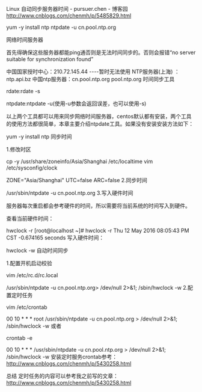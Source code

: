 Linux 自动同步服务器时间 - pursuer.chen - 博客园
 http://www.cnblogs.com/chenmh/p/5485829.html

yum -y install ntp
ntpdate -u cn.pool.ntp.org


网络时间服务器

首先得确保这些服务器都能ping通否则是无法时间同步的。否则会报错“no server suitable for synchronization found”

中国国家授时中心：210.72.145.44   ----暂时无法使用
NTP服务器(上海) ：ntp.api.bz
中国ntp服务器：cn.pool.ntp.org
pool.ntp.org
时间同步工具

rdate:rdate -s

ntpdate:ntpdate -u(使用-u参数会返回误差，也可以使用-s)

以上两个工具都可以用来同步网络时间服务器，centos默认都有安装，两个工具的使用方法都很简单，本章主要介绍ntpdate工具。如果没有安装安装方法如下：

yum -y install ntp
同步时间

1.修改时区

cp -y /usr/share/zoneinfo/Asia/Shanghai /etc/localtime
vim  /etc/sysconfig/clock

ZONE="Asia/Shanghai"
UTC=false
ARC=false
2.同步时间

/usr/sbin/ntpdate -u cn.pool.ntp.org
3.写入硬件时间

服务器每次重启都会参考硬件的时间，所以需要将当前系统的时间写入到硬件。

查看当前硬件时间：

hwclock -r
[root@localhost ~]# hwclock -r
Thu 12 May 2016 08:05:43 PM CST  -0.674165 seconds
写入硬件时间：

hwclock -w
自动时间同步

1.配置开机启动校验

vim /etc/rc.d/rc.local

/usr/sbin/ntpdate -u cn.pool.ntp.org> /dev/null 2>&1; /sbin/hwclock -w
2.配置定时任务

vim /etc/crontab

00 10 * * * root /usr/sbin/ntpdate -u cn.pool.ntp.org > /dev/null 2>&1; /sbin/hwclock -w 
或者

crontab -e

00 10 * * * /usr/sbin/ntpdate -u cn.pool.ntp.org > /dev/null 2>&1; /sbin/hwclock -w
安装定时服务crontab参考：http://www.cnblogs.com/chenmh/p/5430258.html

总结
 定时任务的内容可以参考我之前写的文章：http://www.cnblogs.com/chenmh/p/5430258.html